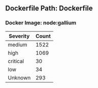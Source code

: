 ## Dockerfile Path: Dockerfile

### Docker Image: node:gallium
| Severity | Count |
|----------|-------|
| medium | 1522 |
| high | 1069 |
| critical | 30 |
| low | 34 |
| Unknown | 293 |